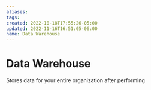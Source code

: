 ```yaml
---
aliases: 
tags: 
created: 2022-10-18T17:55:26-05:00
updated: 2022-11-16T16:51:05-06:00
name: Data Warehouse
---
```


# Data Warehouse
Stores data for your entire organization after performing 
